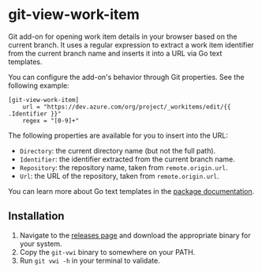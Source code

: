 # git-view-work-item

Git add-on for opening work item details in your browser based on the current branch.
It uses a regular expression to extract a work item identifier from the current branch name and inserts it into a URL via Go text templates.

You can configure the add-on's behavior through Git properties. See the following example:

```gitconfig
[git-view-work-item]
    url = "https://dev.azure.com/org/project/_workitems/edit/{{ .Identifier }}"
    regex = "[0-9]+"
```

The following properties are available for you to insert into the URL:

- `Directory`: the current directory name (but not the full path).
- `Identifier`: the identifier extracted from the current branch name.
- `Repository`: the repository name, taken from `remote.origin.url`.
- `Url`: the URL of the repository, taken from `remote.origin.url`.

You can learn more about Go text templates in the [package documentation][go-text-templates].

## Installation

1. Navigate to the [releases page][github-releases] and download the appropriate binary for your system.
2. Copy the `git-vwi` binary to somewhere on your PATH.
3. Run `git vwi -h` in your terminal to validate.

<!-- References -->
[go-text-templates]: https://pkg.go.dev/text/template
[github-releases]: https://github.com/hugginsio/git-view-work-item/releases
